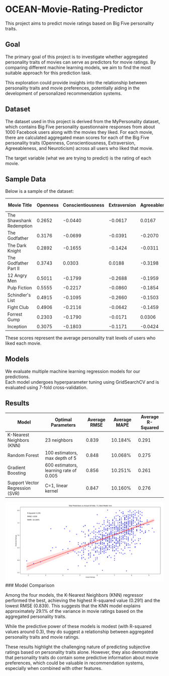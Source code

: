 # OCEAN-Movie-Rating-Predictor
This project aims to predict movie ratings based on Big Five personality traits.

## Goal
The primary goal of this project is to investigate whether aggregated personality traits of movies can serve as predictors for movie ratings. By comparing different machine learning models, we aim to find the most suitable approach for this prediction task.

This exploration could provide insights into the relationship between personality traits and movie preferences, potentially aiding in the development of personalized recommendation systems.

## Dataset
The dataset used in this project is derived from the MyPersonality dataset, which contains Big Five personality questionnaire responses from about 1000 Facebook users along with the movies they liked. For each movie, there are calculated aggregated mean scores for each of the Big Five personality traits (Openness, Conscientiousness, Extraversion, Agreeableness, and Neuroticism) across all users who liked that movie.

The target variable (what we are trying to predict) is the rating of each movie.

## Sample Data

Below is a sample of the dataset:

| Movie Title | Openness | Conscientiousness | Extraversion | Agreeableness | Neuroticism | IMDb Rating |
|-------------|----------|-------------------|-------------|---------------|-------------|-------------|
| The Shawshank Redemption | 0.2652 | -0.0440 | -0.0617 | 0.0167 | 0.1634 | 9.3 |
| The Godfather | 0.3176 | -0.0699 | -0.0391 | -0.2070 | 0.1539 | 9.2 |
| The Dark Knight | 0.2892 | -0.1655 | -0.1424 | -0.0311 | 0.1253 | 9.0 |
| The Godfather Part II | 0.3743 | 0.0303 | 0.0188 | -0.3198 | 0.1378 | 9.0 |
| 12 Angry Men | 0.5011 | -0.1799 | -0.2688 | -0.1959 | 0.0727 | 8.9 |
| Pulp Fiction | 0.5555 | -0.2217 | -0.0860 | -0.1854 | 0.0689 | 8.9 |
| Schindler's List | 0.4915 | -0.1095 | -0.2660 | -0.1503 | 0.0120 | 8.9 |
| Fight Club | 0.4906 | -0.2116 | -0.0642 | -0.1459 | 0.0803 | 8.8 |
| Forrest Gump | 0.2303 | -0.1790 | -0.0171 | 0.0306 | 0.0886 | 8.8 |
| Inception | 0.3075 | -0.1803 | -0.1171 | -0.0424 | 0.1258 | 8.8 |

These scores represent the average personality trait levels of users who liked each movie.

## Models
We evaluate multiple machine learning regression models for our predictions.    
Each model undergoes hyperparameter tuning using GridSearchCV and is evaluated using 7-fold cross-validation.

## Results

| Model | Optimal Parameters | Average RMSE | Average MAPE | Average R-Squared |
|-------|-------------------|-------------|-------------|------------------|
| K-Nearest Neighbors (KNN) | 23 neighbors | 0.839 | 10.184% | 0.291 |
| Random Forest | 100 estimators, max depth of 5 | 0.848 | 10.068% | 0.275 |
| Gradient Boosting | 600 estimators, learning rate of 0.005 | 0.856 | 10.251% | 0.261 |
| Support Vector Regression (SVR) | C=1, linear kernel | 0.847 | 10.160% | 0.276 |

<img src="regplot_bestmodel.png" alt="Regression Plot of Best Model" width="700"/>
### Model Comparison

Among the four models, the K-Nearest Neighbors (KNN) regressor performed the best, achieving the highest R-squared value (0.291) and the lowest RMSE (0.839). This suggests that the KNN model explains approximately 29.1% of the variance in movie ratings based on the aggregated personality traits.

While the predictive power of these models is modest (with R-squared values around 0.3), they do suggest a relationship between aggregated personality traits and movie ratings.

These results highlight the challenging nature of predicting subjective ratings based on personality traits alone. However, they also demonstrate that personality traits do contain some predictive information about movie preferences, which could be valuable in recommendation systems, especially when combined with other features.
